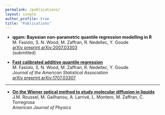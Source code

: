 ```yaml
---
permalink: /publications/
layout: single
author_profile: true
title: "Publications"
---
```


- **qgam: Bayesian non-parametric quantile regression modelling in R**  
M. Fasiolo, S. N. Wood, M. Zaffran, R. Nedellec, Y. Goude  
[arXiv preprint arXiv:2007.03303](https://arxiv.org/pdf/2007.03303.pdf)  
(submitted)

- [**Fast calibrated additive quantile regression**](https://amstat.tandfonline.com/doi/abs/10.1080/01621459.2020.1725521)  
M. Fasiolo, S. N. Wood, M. Zaffran, R. Nedellec, Y. Goude  
*Journal of the American Statistical Association*  
[arXiv preprint arXiv:1707.03307](https://arxiv.org/pdf/1707.03307.pdf)

***

- [**On the Wiener optical method to study molecular diffusion in liquids**](https://aapt.scitation.org/doi/abs/10.1119/10.0001448)  
J.M. Roussel, M. Gailhanou, A. Larrivé, L. Montero, M. Zaffran, C. Torregrosa  
*American Journal of Physics*
